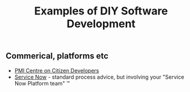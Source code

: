 ﻿---
backlinks:
- title: Bricolage
  url: /sense/Bricolage/bricolage.html
title: Examples of DIY Software Development
---
## Commerical, platforms etc 

- [PMI Centre on Citizen Developers](https://www.youtube.com/watch?v=ULwSrewGW-0&t=193s)
- [Service Now](https://www.youtube.com/watch?v=PqSHjEwXris) - standard process advice, but involving your "Service Now Platform team" ™
